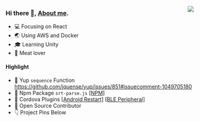 [<img align="right" src="https://github-readme-stats.vercel.app/api?username=Qiming-Liu&bg_color=30,e96443,904e95&title_color=fff&text_color=fff&show_icons=true&icon_color=feda77" />](https://qiming-liu.github.io/)

### Hi there 👋, [About me](https://qiming-liu.github.io/).

- :computer: Focusing on React
- :earth_asia: Using AWS and Docker
- :mortar_board: Learning Unity
- :meat_on_bone: Meat lover

#### Highlight

- :page_with_curl: Yup `sequence` Function https://github.com/jquense/yup/issues/851#issuecomment-1049705180  
- :ledger: Npm Package `srt-parse.js` [[NPM]](https://www.npmjs.com/package/srtparsejs)
- :electric_plug: Cordova Plugins [[Android Restart]](https://github.com/Qiming-Liu/cordova-plugin-android-restart) [[BLE Peripheral]](https://github.com/Qiming-Liu/cordova-plugin-ble-peripheral-fix)  
- :hammer: Open Source Contributor
- :point_down: Project Pins Below 
